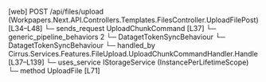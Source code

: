 [web] POST /api/files/upload  (Workpapers.Next.API.Controllers.Templates.FilesController.UploadFilePost)  [L34–L48]
  └─ sends_request UploadChunkCommand [L37]
    └─ generic_pipeline_behaviors 2
      └─ DatagetTokenSyncBehaviour
      └─ DatagetTokenSyncBehaviour
    └─ handled_by Cirrus.Services.Features.FileUpload.UploadChunkCommandHandler.Handle [L37–L139]
      └─ uses_service IStorageService (InstancePerLifetimeScope)
        └─ method UploadFile [L71]


